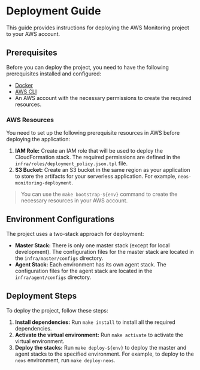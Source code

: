 # Deployment Guide

This guide provides instructions for deploying the AWS Monitoring project to your AWS account.

## Prerequisites

Before you can deploy the project, you need to have the following prerequisites installed and configured:

- [Docker](https://docs.docker.com/engine/install/)
- [AWS CLI](https://docs.aws.amazon.com/cli/latest/userguide/getting-started-install.html)
- An AWS account with the necessary permissions to create the required resources.

### AWS Resources

You need to set up the following prerequisite resources in AWS before deploying the application:

1.  **IAM Role:** Create an IAM role that will be used to deploy the CloudFormation stack. The required permissions are defined in the `infra/roles/deployment_policy.json.tpl` file.
2.  **S3 Bucket:** Create an S3 bucket in the same region as your application to store the artifacts for your serverless application. For example, `neos-monitoring-deployment`.

> You can use the `make bootstrap-${env}` command to create the necessary resources in your AWS account.

## Environment Configurations

The project uses a two-stack approach for deployment:

- **Master Stack:** There is only one master stack (except for local development). The configuration files for the master stack are located in the `infra/master/configs` directory.
- **Agent Stack:** Each environment has its own agent stack. The configuration files for the agent stack are located in the `infra/agent/configs` directory.

## Deployment Steps

To deploy the project, follow these steps:

1.  **Install dependencies:** Run `make install` to install all the required dependencies.
2.  **Activate the virtual environment:** Run `make activate` to activate the virtual environment.
3.  **Deploy the stacks:** Run `make deploy-${env}` to deploy the master and agent stacks to the specified environment. For example, to deploy to the `neos` environment, run `make deploy-neos`.
